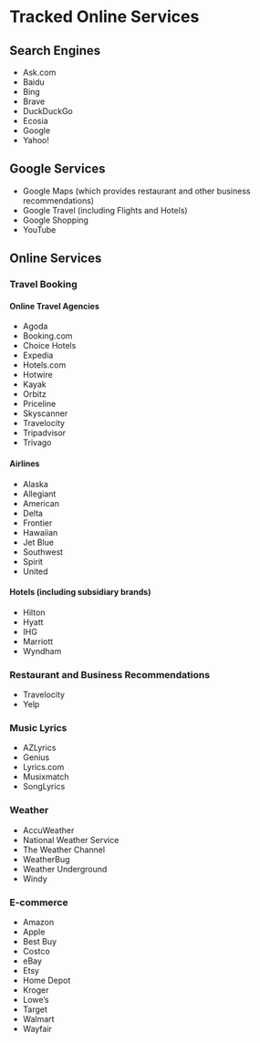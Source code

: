 # Tracked Online Services

## Search Engines
- Ask.com
- Baidu
- Bing
- Brave
- DuckDuckGo
- Ecosia
- Google
- Yahoo!

## Google Services
- Google Maps (which provides restaurant and other business recommendations)
- Google Travel (including Flights and Hotels)
- Google Shopping
- YouTube

## Online Services

### Travel Booking

#### Online Travel Agencies
- Agoda
- Booking.com
- Choice Hotels
- Expedia
- Hotels.com
- Hotwire
- Kayak
- Orbitz
- Priceline
- Skyscanner
- Travelocity
- Tripadvisor
- Trivago

#### Airlines
- Alaska
- Allegiant
- American
- Delta
- Frontier
- Hawaiian
- Jet Blue
- Southwest
- Spirit
- United

#### Hotels (including subsidiary brands)
- Hilton
- Hyatt
- IHG
- Marriott
- Wyndham

### Restaurant and Business Recommendations
- Travelocity
- Yelp

### Music Lyrics
- AZLyrics
- Genius
- Lyrics.com
- Musixmatch
- SongLyrics

### Weather
- AccuWeather
- National Weather Service
- The Weather Channel
- WeatherBug
- Weather Underground
- Windy

### E-commerce
- Amazon
- Apple
- Best Buy
- Costco
- eBay
- Etsy
- Home Depot
- Kroger
- Lowe’s
- Target
- Walmart
- Wayfair
